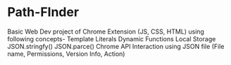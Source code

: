 # Path-FInder
Basic Web Dev project of Chrome Extension (JS, CSS, HTML) using following concepts- 
Template Literals
Dynamic Functions 
Local Storage 
JSON.stringfy()
JSON.parce()
Chrome API Interaction using JSON file (File name, Permissions, Version Info, Action)


